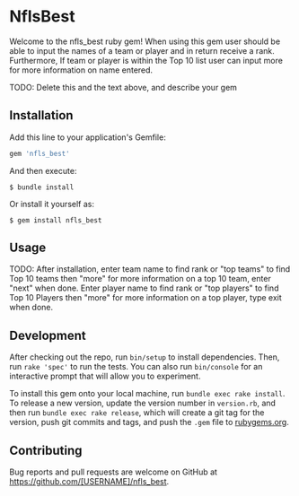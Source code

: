 # NflsBest

Welcome to the nfls_best ruby gem! When using this gem user should be able to input the names of a team or player and in return receive a rank. Furthermore, If team or player is within the Top 10 list user can input more for more information on name entered. 

TODO: Delete this and the text above, and describe your gem

## Installation

Add this line to your application's Gemfile:

```ruby
gem 'nfls_best'
```

And then execute:

    $ bundle install

Or install it yourself as:

    $ gem install nfls_best

## Usage

TODO: After installation, enter team name to find rank or "top teams" to find Top 10 teams then "more" for more information on a top 10 team, enter "next" when done. Enter player name to find rank or "top players" to find Top 10 Players then "more" for more information on a top player, type exit when done.

## Development

After checking out the repo, run `bin/setup` to install dependencies. Then, run `rake 'spec'` to run the tests. You can also run `bin/console` for an interactive prompt that will allow you to experiment.

To install this gem onto your local machine, run `bundle exec rake install`. To release a new version, update the version number in `version.rb`, and then run `bundle exec rake release`, which will create a git tag for the version, push git commits and tags, and push the `.gem` file to [rubygems.org](https://rubygems.org).

## Contributing

Bug reports and pull requests are welcome on GitHub at https://github.com/[USERNAME]/nfls_best.

